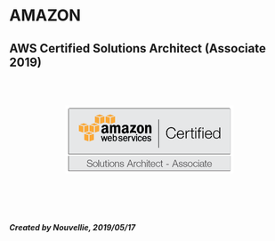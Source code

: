 <div>
<h1>AMAZON</h1>
<h2>AWS Certified Solutions Architect (Associate 2019)</h2>

<!-- - []() -->

<br><br>
<p align="center">

<img src="https://github.com/Nouvellie/amazon-1st/blob/amazon/course/00.sources/amazon-1st-logo.png" width="60%" class="center" alt="Ubuntu Logo">

</p>
<br><br><br>
<p>

<h5>

*Created by Nouvellie, 2019/05/17*

</h5>

</p>

</div>